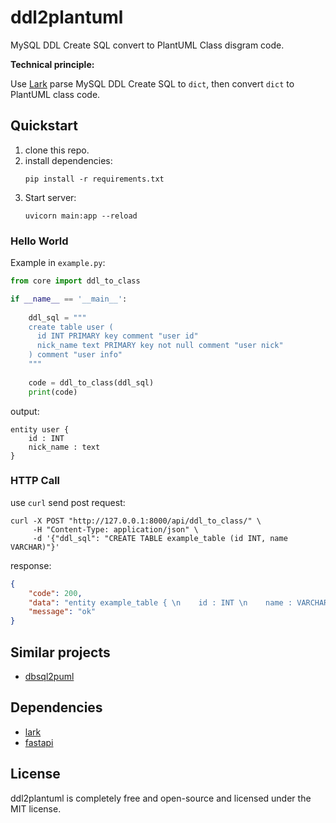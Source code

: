 # ddl2plantuml
MySQL DDL Create SQL convert to PlantUML Class disgram code.


**Technical principle:**

Use [Lark](https://github.com/lark-parser/lark) parse MySQL DDL Create SQL to `dict`, then convert `dict` to PlantUML class code.

## Quickstart
1. clone this repo.
2. install dependencies:
   ```shell
   pip install -r requirements.txt
   ```
3. Start server:
    ```shell
    uvicorn main:app --reload
    ```
### Hello World
Example in `example.py`:
```python 
from core import ddl_to_class

if __name__ == '__main__':
    
    ddl_sql = """
    create table user (
      id INT PRIMARY key comment "user id" 
      nick_name text PRIMARY key not null comment "user nick"
    ) comment "user info"
    """
    
    code = ddl_to_class(ddl_sql)
    print(code)
```
output:
```plantuml
entity user { 
    id : INT 
    nick_name : text 
}
```

### HTTP Call
use `curl` send post request:
```shell
curl -X POST "http://127.0.0.1:8000/api/ddl_to_class/" \
     -H "Content-Type: application/json" \
     -d '{"ddl_sql": "CREATE TABLE example_table (id INT, name VARCHAR)"}'
```

response:
```json
{
    "code": 200,
    "data": "entity example_table { \n    id : INT \n    name : VARCHAR \n}\n",
    "message": "ok"
}
```

## Similar projects
- [dbsql2puml](https://github.com/deadbok/py-puml-tools/tree/master/)

## Dependencies
- [lark](https://github.com/lark-parser/lark)
- [fastapi](https://github.com/tiangolo/fastapi)

## License
ddl2plantuml is completely free and open-source and licensed under the MIT license.